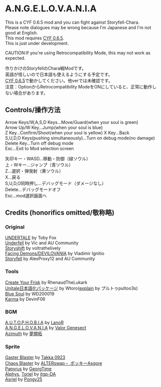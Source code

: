 # A.N.G.E.L.O.V.A.N.I.A
This is a CYF 0.6.5 mod and you can fight against Storyfell-Chara.  
Please note dialogues may be wrong because I'm Japanese and I'm not good at English.  
This mod requires [CYF 0.6.5](https://github.com/RhenaudTheLukark/CreateYourFrisk/releases).  
This is just under development.  

CAUTION:If you're using Retrocompatibility Mode, this may not work as expected.  
  
作りかけのStoryfellのChara戦Modです。  
英語が怪しいので日本語も使えるようにする予定です。  
[CYF 0.6.5](https://github.com/RhenaudTheLukark/CreateYourFrisk/releases)で動かしてください。他verでは未確認です。  
注意：OptionからRetrocompatibility ModeをONにしていると、正常に動作しない場合があります。

## Controls/操作方法
Arrow Keys/W,A,S,D Keys...Move/Guard(when your soul is green)  
Arrow Up/W Key...Jump(when your soul is blue)  
Z Key...Confirm/Shoot(when your soul is yellow)
X Key...Back  
S,U,D,O Keys(pushing simultaneously)...Turn on debug mode(no damage)  
Delete Key...Turn off debug mode  
Esc...Exit to Mod selection screen  
  
矢印キー・WASD…移動・防御（緑ソウル）  
上・Wキー…ジャンプ（青ソウル）  
Z…選択・弾発射（黄ソウル）  
X…戻る  
S,U,D,O同時押し…デバッグモード（ダメージなし）  
Delete…デバッグモードオフ  
Esc…mod選択画面へ  


## Credits (honorifics omitted/敬称略)
### Original
[UNDERTALE](https://undertale.jp/) by Toby Fox  
[Underfell](https://underfell.tumblr.com/) by Vic and AU Community  
[Storyshift](https://ut-storyshift.tumblr.com/) by voltrathelively  
[Facing Demons/DEVILOVANIA](https://gamejolt.com/games/igb_dv/343813) by Vladimir Ignitio  
[Storyfell](https://storyfell-alternate-universe.tumblr.com/) by AlexProxy12 and AU Community  

### Tools
[Create Your Frisk](https://github.com/RhenaudTheLukark/CreateYourFrisk/releases) by RhenaudTheLukark  
[Unitale日本語化パッケージ](http://www.mediafire.com/file/4854os5xvz0kihd/unitale_Japanese.zip/file) by Wtoro([explain](https://youtu.be/4LRU2k3iCJA) by プルトゥpultoo3s)  
[Blue Soul](https://www.reddit.com/r/Unitale/comments/b6ruh5/unitale_cyf_blue_soul_library_supports_4way/) by WD200019  
[Karma](https://github.com/DevinF06/CYF-Libraries) by DevinF06  
<!-- [Green Soul](https://www.youtube.com/watch?v=YClhSMdktIk&ab_channel=TheWoodlandEngineer) by Kikori kaihatsu Shaneru  
[Yellow Soul](https://www.reddit.com/r/Unitale/comments/7bfmv6/ive_done_a_yellow_soul_library/) by Cipsenas  
[Purple Soul](https://www.reddit.com/r/Unitale/comments/46shck/purple_soul_library_w_muffet_attacks/) by Joms   -->

### BGM 
[A.U.T.O.P.H.O.B.I.A](https://soundcloud.com/l4n0r/fellshift-autophobia) by [LanoR](https://soundcloud.com/l4n0r)  
[A.N.G.E.L.O.V.A.N.I.A](https://youtu.be/RBGBV7Ash8c) by [Valor Genesect](https://www.youtube.com/c/ValorGenesect/videos)   
[Azimuth](https://youtu.be/RN0CvYlXoDo) by [夢開拓](https://www.youtube.com/channel/UCt9AJ1aOVrRZ9NH0mchqCsg)  

### Sprite 
[Gaster Blaster](https://www.youtube.com/watch?v=aOSRyij7Law&ab_channel=Takka0923) by [Takka 0923](https://www.youtube.com/channel/UCjaRBuK587iCojDi6VTy1Nw)  
[Chaos Blaster](https://www.youtube.com/watch?v=dGS4iBnhtjI&ab_channel=ALTERswap%E3%83%BB%E3%83%9D%E3%83%83%E3%82%AD%E3%83%BCAsgore) by [ALTERswap・ ポッキーAsgore](https://www.youtube.com/channel/UCWJXAOOg6LtXeuRsa8qwL_g)  
[Papyrus](https://www.deviantart.com/georgtime/art/StoryFell-Papyrus-battle-sprite-737202287) by [GeorgTime](https://www.deviantart.com/georgtime/)  
[Alphys](https://www.deviantart.com/jtgp-da/art/Storyfell-Alphys-Battle-Sprite-698280884), [Toriel](https://www.deviantart.com/jtgp-da/art/Storyfell-Toriel-Battle-Sprite-667015191) by [jtgp-DA](https://www.deviantart.com/jtgp-da/)  
[Asriel](https://www.deviantart.com/pongy25/art/Storyfell-or-Fellshift-idk-Asriel-sprite-757450868) by [Pongy25](https://www.deviantart.com/pongy25/)  
